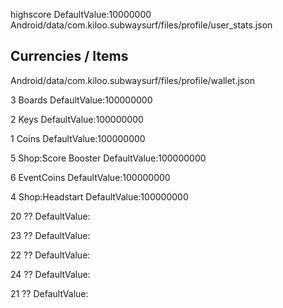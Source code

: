
highscore
DefaultValue:10000000
Android/data/com.kiloo.subwaysurf/files/profile/user_stats.json


## Currencies / Items

Android/data/com.kiloo.subwaysurf/files/profile/wallet.json

3 Boards
DefaultValue:100000000

2 Keys
DefaultValue:100000000

1 Coins
DefaultValue:100000000

5 Shop:Score Booster
DefaultValue:100000000

6 EventCoins
DefaultValue:100000000

4 Shop:Headstart
DefaultValue:100000000

20 ??
DefaultValue:

23 ??
DefaultValue:

22 ??
DefaultValue:

24 ??
DefaultValue:

21 ??
DefaultValue: